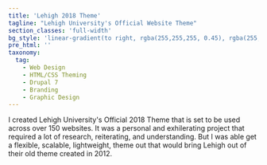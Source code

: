 ```yaml
---
title: 'Lehigh 2018 Theme'
tagline: "Lehigh University's Official Website Theme"
section_classes: 'full-width'
bg_style: 'linear-gradient(to right, rgba(255,255,255, 0.45), rgba(255,255,255, 0.45)), url(/user/themes/sathyaram/images/web/LehighUC.jpg)'
pre_html: ''
taxonomy:
  tag:
    - Web Design
    - HTML/CSS Theming
    - Drupal 7
    - Branding
    - Graphic Design
---
```

I created Lehigh University's Official 2018 Theme that is set to be used across over 150 websites. It was a personal and exhilerating project that required a lot of research, reiterating, and understanding. But I was able get a flexible, scalable, lightweight, theme out that would bring Lehigh out of their old theme created in 2012. 
